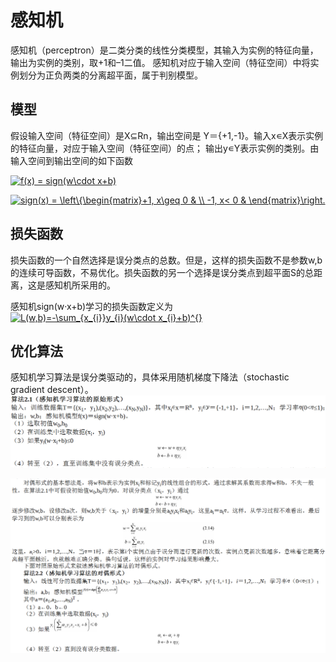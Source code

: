 # 感知机

感知机（perceptron）是二类分类的线性分类模型，其输入为实例的特征向量，输出为实例的类别，取+1和–1二值。
感知机对应于输入空间（特征空间）中将实例划分为正负两类的分离超平面，属于判别模型。
## 模型
假设输入空间（特征空间）是X⊆Rn，输出空间是 Y＝{+1,-1}。输入x∊X表示实例的特征向量，对应于输入空间（特征空间）的点；
输出y∊Y表示实例的类别。由输入空间到输出空间的如下函数

<a href="https://www.codecogs.com/eqnedit.php?latex=f(x)&space;=&space;sign(w\cdot&space;x&plus;b)" target="_blank"><img src="https://latex.codecogs.com/gif.latex?f(x)&space;=&space;sign(w\cdot&space;x&plus;b)" title="f(x) = sign(w\cdot x+b)" /></a>

<a href="https://www.codecogs.com/eqnedit.php?latex=sign(x)&space;=&space;\left\{\begin{matrix}&plus;1,&space;x\geq&space;0&space;&&space;\\&space;-1,&space;x<&space;0&space;&&space;\end{matrix}\right." target="_blank"><img src="https://latex.codecogs.com/gif.latex?sign(x)&space;=&space;\left\{\begin{matrix}&plus;1,&space;x\geq&space;0&space;&&space;\\&space;-1,&space;x<&space;0&space;&&space;\end{matrix}\right." title="sign(x) = \left\{\begin{matrix}+1, x\geq 0 & \\ -1, x< 0 & \end{matrix}\right." /></a>

## 损失函数
损失函数的一个自然选择是误分类点的总数。但是，这样的损失函数不是参数w,b的连续可导函数，不易优化。损失函数的另一个选择是误分类点到超平面S的总距离，这是感知机所采用的。

感知机sign(w·x+b)学习的损失函数定义为
<a href="https://www.codecogs.com/eqnedit.php?latex=L(w,b)=-\sum_{x_{i}}y_{i}(w\cdot&space;x_{i}&plus;b)^{}" target="_blank"><img src="https://latex.codecogs.com/gif.latex?L(w,b)=-\sum_{x_{i}}y_{i}(w\cdot&space;x_{i}&plus;b)^{}" title="L(w,b)=-\sum_{x_{i}}y_{i}(w\cdot x_{i}+b)^{}" /></a>

## 优化算法
感知机学习算法是误分类驱动的，具体采用随机梯度下降法（stochastic gradient descent）。
![](../img/peyuan.png)

![](../img/peduiou.png)